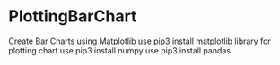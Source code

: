 # PlottingBarChart
Create Bar Charts using Matplotlib
use pip3 install matplotlib library for plotting chart
use pip3 install numpy 
use pip3 install pandas 
